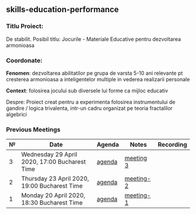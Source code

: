 ## skills-education-performance

### Titlu Proiect: 
De stabilit. Posibil titlu: Jocurile - Materiale Educative pentru dezvoltarea armonioasa

### Coordonate:
**Fenomen**: dezvoltarea abilitatilor pe grupa de varsta 5-10 ani relevante pt cresterea armonioasa a inteligentelor multiple in vederea realizarii personale

**Context**: folosirea jocului sub diversele lui forme ca mijloc educativ


Despre:
Proiect creat pentru a experimenta folosirea instrumentului de gandire / logica trivalenta, intr-un cadru organizat pe teoria
fractalilor algebrici


### Previous Meetings

 №  | Date                             | Agenda        |Notes          | Recording            |
--- | -------------------------------- | ------------- |-------------- | -------------------- |
3| Wednesday 29 April 2020, 17:00 Bucharest Time | [agenda](https://github.com/astudor/skills-education-performance/issues/15#issue-609769610)| [meeting 3](https://github.com/astudor/skills-education-performance/blob/master/meeting-notes/M-3.md) | |
2 | Thursday 23 April 2020, 19:00 Bucharest Time | [agenda](https://github.com/astudor/skills-education-performance/issues/14#issue-609763897)| [meeting-2](https://github.com/astudor/skills-education-performance/blob/master/meeting-notes/M-2.md) | |
1 | Monday 20 April 2020, 18:30 Bucharest Time | [agenda](https://github.com/astudor/skills-education-performance/issues/3) | [meeting-1](https://github.com/astudor/skills-education-performance/blob/master/meeting-notes/M-1.md) | | 

